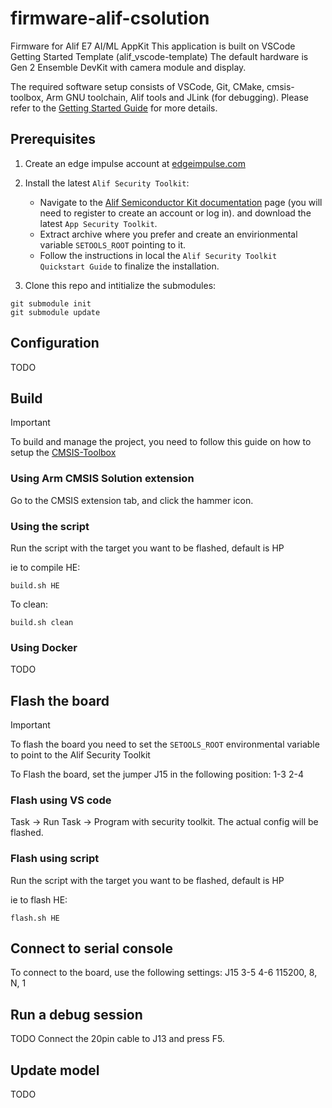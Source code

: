 # firmware-alif-csolution

Firmware for Alif E7 AI/ML AppKit
This application is built on VSCode Getting Started Template (alif_vscode-template)
The default hardware is Gen 2 Ensemble DevKit with camera module and display.

The required software setup consists of VSCode, Git, CMake, cmsis-toolbox, Arm GNU toolchain, Alif tools and JLink (for debugging).
Please refer to the [Getting Started Guide](https://alifsemi.com/download/AUGD0012) for more details.

## Prerequisites
1. Create an edge impulse account at [edgeimpulse.com](https://www.edgeimpulse.com/)
2. Install the latest `Alif Security Toolkit`:

    * Navigate to the [Alif Semiconductor Kit documentation](https://alifsemi.com/kits) page (you will need to register to create an account or log in). and download the latest `App Security Toolkit`.
    * Extract archive where you prefer and create an envirionmental variable `SETOOLS_ROOT` pointing to it.
    * Follow the instructions in local the `Alif Security Toolkit Quickstart Guide` to finalize the installation.
3. Clone this repo and intitialize the submodules:
```
git submodule init
git submodule update
```

## Configuration
TODO

## Build
> [!IMPORTANT]
> To build and manage the project, you need to follow this guide on how to setup the [CMSIS-Toolbox](https://github.com/Open-CMSIS-Pack/cmsis-toolbox/blob/main/docs/README.md)

### Using Arm CMSIS Solution extension
Go to the CMSIS extension tab, and click the hammer icon.

### Using the script
Run the script with the target you want to be flashed, default is HP

ie to compile HE:
```
build.sh HE
```

To clean:
```
build.sh clean
```

### Using Docker
TODO

## Flash the board
> [!IMPORTANT]
> To flash the board you need to set the `SETOOLS_ROOT` environmental variable to point to the Alif Security Toolkit

To Flash the board, set the jumper J15 in the following position:
1-3
2-4

### Flash using VS code
Task -> Run Task -> Program with security toolkit.
The actual config will be flashed.

### Flash using script
Run the script with the target you want to be flashed, default is HP

ie to flash HE:
```
flash.sh HE
```

## Connect to serial console
To connect to the board, use the following settings:
J15
3-5
4-6
115200, 8, N, 1


## Run a debug session
TODO
Connect the 20pin cable to J13 and press F5.

## Update model
TODO
